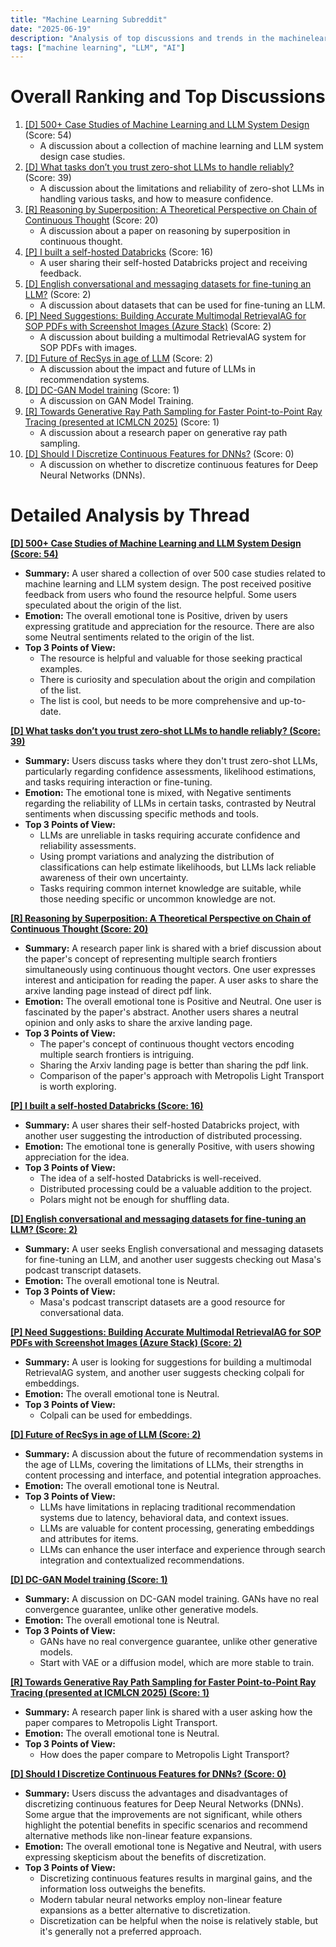 ```yaml
---
title: "Machine Learning Subreddit"
date: "2025-06-19"
description: "Analysis of top discussions and trends in the machinelearning subreddit"
tags: ["machine learning", "LLM", "AI"]
---
```


# Overall Ranking and Top Discussions
1.  [[D] 500+ Case Studies of Machine Learning and LLM System Design](https://www.reddit.com/r/MachineLearning/comments/1let433/d_500_case_studies_of_machine_learning_and_llm/) (Score: 54)
    *   A discussion about a collection of machine learning and LLM system design case studies.
2.  [[D] What tasks don’t you trust zero-shot LLMs to handle reliably?](https://www.reddit.com/r/MachineLearning/comments/1lewzg7/d_what_tasks_dont_you_trust_zeroshot_llms_to/) (Score: 39)
    *   A discussion about the limitations and reliability of zero-shot LLMs in handling various tasks, and how to measure confidence.
3.  [[R] Reasoning by Superposition: A Theoretical Perspective on Chain of Continuous Thought](https://arxiv.org/pdf/2505.12514) (Score: 20)
    *   A discussion about a paper on reasoning by superposition in continuous thought.
4.  [[P] I built a self-hosted Databricks](https://www.reddit.com/r/MachineLearning/comments/1lfbq3m/p_i_built_a_selfhosted_databricks/) (Score: 16)
    *   A user sharing their self-hosted Databricks project and receiving feedback.
5.  [[D] English conversational and messaging datasets for fine-tuning an LLM?](https://www.reddit.com/r/MachineLearning/comments/1lerktc/d_english_conversational_and_messaging_datasets/) (Score: 2)
    *   A discussion about datasets that can be used for fine-tuning an LLM.
6.  [[P] Need Suggestions: Building Accurate Multimodal RetrievalAG for SOP PDFs with Screenshot Images (Azure Stack)](https://www.reddit.com/r/MachineLearning/comments/1lfeqy3/p_need_suggestions_building_accurate_multimodal/) (Score: 2)
    *   A discussion about building a multimodal RetrievalAG system for SOP PDFs with images.
7.  [[D] Future of RecSys in age of LLM](https://www.reddit.com/r/MachineLearning/comments/1lfijb4/d_future_of_recsys_in_age_of_llm/) (Score: 2)
    *   A discussion about the impact and future of LLMs in recommendation systems.
8.  [[D] DC-GAN Model training](https://www.reddit.com/r/MachineLearning/comments/1lf7qmu/d_dcgan_model_training/) (Score: 1)
    *   A discussion on GAN Model Training.
9.  [[R] Towards Generative Ray Path Sampling for Faster Point-to-Point Ray Tracing (presented at ICMLCN 2025)](https://www.reddit.com/r/MachineLearning/comments/1lf9ce9/r_towards_generative_ray_path_sampling_for_faster/) (Score: 1)
    *   A discussion about a research paper on generative ray path sampling.
10. [[D] Should I Discretize Continuous Features for DNNs?](https://www.reddit.com/r/MachineLearning/comments/1leuggm/d_should_i_discretize_continuous_features_for_dnns/) (Score: 0)
    *   A discussion on whether to discretize continuous features for Deep Neural Networks (DNNs).

# Detailed Analysis by Thread
**[[D] 500+ Case Studies of Machine Learning and LLM System Design (Score: 54)](https://www.reddit.com/r/MachineLearning/comments/1let433/d_500_case_studies_of_machine_learning_and_llm/)**
*  **Summary:** A user shared a collection of over 500 case studies related to machine learning and LLM system design. The post received positive feedback from users who found the resource helpful. Some users speculated about the origin of the list.
*  **Emotion:** The overall emotional tone is Positive, driven by users expressing gratitude and appreciation for the resource. There are also some Neutral sentiments related to the origin of the list.
*  **Top 3 Points of View:**
    *   The resource is helpful and valuable for those seeking practical examples.
    *   There is curiosity and speculation about the origin and compilation of the list.
    *   The list is cool, but needs to be more comprehensive and up-to-date.

**[[D] What tasks don’t you trust zero-shot LLMs to handle reliably? (Score: 39)](https://www.reddit.com/r/MachineLearning/comments/1lewzg7/d_what_tasks_dont_you_trust_zeroshot_llms_to/)**
*  **Summary:** Users discuss tasks where they don't trust zero-shot LLMs, particularly regarding confidence assessments, likelihood estimations, and tasks requiring interaction or fine-tuning.
*  **Emotion:** The emotional tone is mixed, with Negative sentiments regarding the reliability of LLMs in certain tasks, contrasted by Neutral sentiments when discussing specific methods and tools.
*  **Top 3 Points of View:**
    *   LLMs are unreliable in tasks requiring accurate confidence and reliability assessments.
    *   Using prompt variations and analyzing the distribution of classifications can help estimate likelihoods, but LLMs lack reliable awareness of their own uncertainty.
    *   Tasks requiring common internet knowledge are suitable, while those needing specific or uncommon knowledge are not.

**[[R] Reasoning by Superposition: A Theoretical Perspective on Chain of Continuous Thought (Score: 20)](https://arxiv.org/pdf/2505.12514)**
*  **Summary:** A research paper link is shared with a brief discussion about the paper's concept of representing multiple search frontiers simultaneously using continuous thought vectors. One user expresses interest and anticipation for reading the paper. A user asks to share the arxive landing page instead of direct pdf link.
*  **Emotion:** The overall emotional tone is Positive and Neutral. One user is fascinated by the paper's abstract. Another users shares a neutral opinion and only asks to share the arxive landing page.
*  **Top 3 Points of View:**
    *   The paper's concept of continuous thought vectors encoding multiple search frontiers is intriguing.
    *   Sharing the Arxiv landing page is better than sharing the pdf link.
    *   Comparison of the paper's approach with Metropolis Light Transport is worth exploring.

**[[P] I built a self-hosted Databricks (Score: 16)](https://www.reddit.com/r/MachineLearning/comments/1lfbq3m/p_i_built_a_selfhosted_databricks/)**
*  **Summary:** A user shares their self-hosted Databricks project, with another user suggesting the introduction of distributed processing.
*  **Emotion:** The emotional tone is generally Positive, with users showing appreciation for the idea.
*  **Top 3 Points of View:**
    *   The idea of a self-hosted Databricks is well-received.
    *   Distributed processing could be a valuable addition to the project.
    *   Polars might not be enough for shuffling data.

**[[D] English conversational and messaging datasets for fine-tuning an LLM? (Score: 2)](https://www.reddit.com/r/MachineLearning/comments/1lerktc/d_english_conversational_and_messaging_datasets/)**
*  **Summary:** A user seeks English conversational and messaging datasets for fine-tuning an LLM, and another user suggests checking out Masa's podcast transcript datasets.
*  **Emotion:** The overall emotional tone is Neutral.
*  **Top 3 Points of View:**
    *   Masa's podcast transcript datasets are a good resource for conversational data.

**[[P] Need Suggestions:  Building Accurate Multimodal RetrievalAG for SOP PDFs with Screenshot Images (Azure Stack) (Score: 2)](https://www.reddit.com/r/MachineLearning/comments/1lfeqy3/p_need_suggestions_building_accurate_multimodal/)**
*  **Summary:** A user is looking for suggestions for building a multimodal RetrievalAG system, and another user suggests checking colpali for embeddings.
*  **Emotion:** The overall emotional tone is Neutral.
*  **Top 3 Points of View:**
    *   Colpali can be used for embeddings.

**[[D] Future of RecSys in age of LLM (Score: 2)](https://www.reddit.com/r/MachineLearning/comments/1lfijb4/d_future_of_recsys_in_age_of_llm/)**
*  **Summary:** A discussion about the future of recommendation systems in the age of LLMs, covering the limitations of LLMs, their strengths in content processing and interface, and potential integration approaches.
*  **Emotion:** The overall emotional tone is Neutral.
*  **Top 3 Points of View:**
    *   LLMs have limitations in replacing traditional recommendation systems due to latency, behavioral data, and context issues.
    *   LLMs are valuable for content processing, generating embeddings and attributes for items.
    *   LLMs can enhance the user interface and experience through search integration and contextualized recommendations.

**[[D] DC-GAN Model training (Score: 1)](https://www.reddit.com/r/MachineLearning/comments/1lf7qmu/d_dcgan_model_training/)**
*  **Summary:** A discussion on DC-GAN model training. GANs have no real convergence guarantee, unlike other generative models.
*  **Emotion:** The overall emotional tone is Neutral.
*  **Top 3 Points of View:**
    *   GANs have no real convergence guarantee, unlike other generative models.
    *   Start with VAE or a diffusion model, which are more stable to train.

**[[R] Towards Generative Ray Path Sampling for Faster Point-to-Point Ray Tracing (presented at ICMLCN 2025) (Score: 1)](https://www.reddit.com/r/MachineLearning/comments/1lf9ce9/r_towards_generative_ray_path_sampling_for_faster/)**
*  **Summary:** A research paper link is shared with a user asking how the paper compares to Metropolis Light Transport.
*  **Emotion:** The overall emotional tone is Neutral.
*  **Top 3 Points of View:**
    *   How does the paper compare to Metropolis Light Transport?

**[[D] Should I Discretize Continuous Features for DNNs? (Score: 0)](https://www.reddit.com/r/MachineLearning/comments/1leuggm/d_should_i_discretize_continuous_features_for_dnns/)**
*  **Summary:**  Users discuss the advantages and disadvantages of discretizing continuous features for Deep Neural Networks (DNNs). Some argue that the improvements are not significant, while others highlight the potential benefits in specific scenarios and recommend alternative methods like non-linear feature expansions.
*  **Emotion:** The overall emotional tone is Negative and Neutral, with users expressing skepticism about the benefits of discretization.
*  **Top 3 Points of View:**
    *   Discretizing continuous features results in marginal gains, and the information loss outweighs the benefits.
    *   Modern tabular neural networks employ non-linear feature expansions as a better alternative to discretization.
    *   Discretization can be helpful when the noise is relatively stable, but it's generally not a preferred approach.

